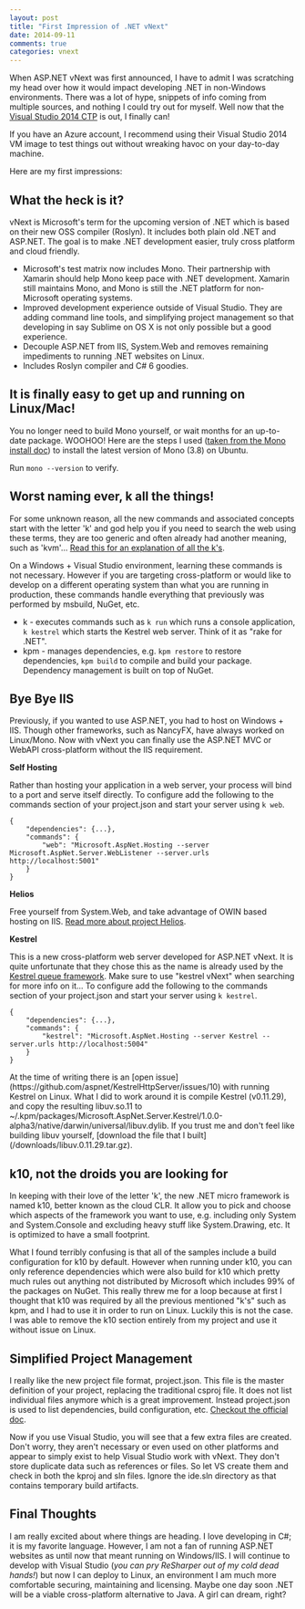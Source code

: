 ```yaml
---
layout: post
title: "First Impression of .NET vNext"
date: 2014-09-11
comments: true
categories: vnext
---
```


When ASP.NET vNext was first announced, I have to admit I was scratching my head over how it would impact developing .NET in non-Windows environments. There was a lot of hype, snippets of info coming from multiple sources, and nothing I could try out for myself. Well now that the [Visual Studio 2014 CTP](http://www.visualstudio.com/en-us/downloads/visual-studio-14-ctp-vs.aspx) is out, I finally can! 

<aside>If you have an Azure account, I recommend using their Visual Studio 2014 VM image to test things out without wreaking havoc on your day-to-day machine.</aside>

Here are my first impressions:

## What the heck is it? ##
vNext is Microsoft's term for the upcoming version of .NET which is based on their new OSS compiler (Roslyn). It includes both plain old .NET and ASP.NET. The goal is to make .NET development easier, truly cross platform and cloud friendly.

* Microsoft's test matrix now includes Mono. Their partnership with Xamarin should help Mono keep pace with .NET development. Xamarin still maintains Mono, and Mono is still the .NET platform for non-Microsoft operating systems.
* Improved development experience outside of Visual Studio. They are adding command line tools, and simplifying project management so that developing in say Sublime on OS X is not only possible but a good experience.
* Decouple ASP.NET from IIS, System.Web and removes remaining impediments to running .NET websites on Linux.
* Includes Roslyn compiler and C# 6 goodies.

## It is finally easy to get up and running on Linux/Mac! ##

You no longer need to build Mono yourself, or wait months for an up-to-date package. WOOHOO! Here are the steps I used ([taken from the Mono install doc](http://www.mono-project.com/docs/getting-started/install/linux/)) to install the latest version of Mono (3.8) on Ubuntu.

<script src="https://gist.github.com/carolynvs/4520736f6017ca252a44.js"></script>

Run `mono --version` to verify.

## Worst naming ever, k all the things! ##

For some unknown reason, all the new commands and associated concepts start with the letter 'k' and god help you if you need to search the web using these terms, they are too generic and often already had another meaning, such as 'kvm'... [Read this for an explanation of all the k's](http://weblogs.asp.net/imranbaloch/k-kvm-kpm-klr-kre-in-asp-net-vnext). 

On a Windows + Visual Studio environment, learning these commands is not necessary. However if you are targeting cross-platform or would like to develop on a different operating system than what you are running in production, these commands handle everything that previously was performed by msbuild, NuGet, etc.

* k - executes commands such as `k run` which runs a console application, `k kestrel` which starts the Kestrel web server. Think of it as "rake for .NET".
* kpm - manages dependencies, e.g. `kpm restore` to restore dependencies, `kpm build` to compile and build your package. Dependency management is built on top of NuGet.

## Bye Bye IIS ##
Previously, if you wanted to use ASP.NET, you had to host on Windows + IIS. Though other frameworks, such as NancyFX, have always worked on Linux/Mono. Now with vNext you can finally use the ASP.NET MVC or WebAPI cross-platform without the IIS requirement.

**Self Hosting**

Rather than hosting your application in a web server, your process will bind to a port and serve itself directly. To configure add the following to the commands section of your project.json and start your server using `k web`.

    {
        "dependencies": {...},
        "commands": {
            "web": "Microsoft.AspNet.Hosting --server Microsoft.AspNet.Server.WebListener --server.urls http://localhost:5001"
        }
    }

**Helios**

Free yourself from System.Web, and take advantage of OWIN based hosting on IIS. [Read more about project Helios](http://blogs.msdn.com/b/webdev/archive/2014/02/18/introducing-asp-net-project-helios.aspx).

**Kestrel**

This is a new cross-platform web server developed for ASP.NET vNext. It is quite unfortunate that they chose this as the name is already used by the [Kestrel queue framework](https://github.com/twitter/kestrel). Make sure to use "kestrel vNext" when searching for more info on it... To configure add the following to the commands section of your project.json and start your server using `k kestrel`.

    {
        "dependencies": {...},
        "commands": {
            "kestrel": "Microsoft.AspNet.Hosting --server Kestrel --server.urls http://localhost:5004"
        }
    }

<aside>At the time of writing there is an [open issue](https://github.com/aspnet/KestrelHttpServer/issues/10) with running Kestrel on Linux. What I did to work around it is compile Kestrel (v0.11.29), and copy the resulting libuv.so.11 to ~/.kpm/packages/Microsoft.AspNet.Server.Kestrel/1.0.0-alpha3/native/darwin/universal/libuv.dylib. If you trust me and don't feel like building libuv yourself, [download the file that I built](/downloads/libuv.0.11.29.tar.gz).</aside>

## k10, not the droids you are looking for ##
In keeping with their love of the letter 'k', the new .NET micro framework is named k10, better known as the cloud CLR. It allow you to pick and choose which aspects of the framework you want to use, e.g. including only System and System.Console and excluding heavy stuff like System.Drawing, etc. It is optimized to have a small footprint.

What I found terribly confusing is that all of the samples include a build configuration for k10 by default. However when running under k10, you can only reference dependencies which were also build for k10 which pretty much rules out anything not distributed by Microsoft which includes 99% of the packages on NuGet. This really threw me for a loop because at first I thought that k10 was required by all the previous mentioned "k's" such as kpm, and I had to use it in order to run on Linux. Luckily this is not the case. I was able to remove the k10 section entirely from my project and use it without issue on Linux. 

## Simplified Project Management ##
I really like the new project file format, project.json. This file is the master definition of your project, replacing the traditional csproj file. It does not list individual files anymore which is a great improvement. Instead project.json is used to list dependencies, build configuration, etc. [Checkout the official doc](https://github.com/aspnet/Home/wiki/Project.json-file).

<script src="https://gist.github.com/carolynvs/f9d1a4b4f09542778bf8.js"></script>

Now if you use Visual Studio, you will see that a few extra files are created. Don't worry, they aren't necessary or even used on other platforms and appear to simply exist to help Visual Studio work with vNext. They don't store duplicate data such as references or files. So let VS create them and check in both the kproj and sln files. Ignore the ide.sln directory as that contains temporary build artifacts.

## Final Thoughts ##

I am really excited about where things are heading. I love developing in C#; it is my favorite language. However, I am not a fan of running ASP.NET websites as until now that meant running on Windows/IIS. I will continue to develop with Visual Studio (*you can pry ReSharper out of my cold dead hands!*) but now I can deploy to Linux, an environment I am much more comfortable securing, maintaining and licensing. Maybe one day soon .NET will be a viable cross-platform alternative to Java. A girl can dream, right?